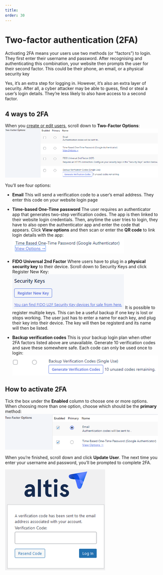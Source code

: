 ```yaml
---
title:
order: 30
---
```


# Two-factor authentication (2FA)

Activating 2FA means your users use two methods (or “factors”) to login. They first enter their username and password. After recognising and authenticating this combination, your website then prompts the user for their second factor. This could be their phone, an email, or a physical security key

Yes, it’s an extra step for logging in. However, it’s also an extra layer of security. After all, a cyber attacker may be able to guess, find or steal a user’s login details. They’re less likely to also have access to a second factor.

## 4 ways to 2FA 

When you [create or edit users](../collaboration-and-users/user-management.md), scroll down to **Two-Factor Options**:
![](../assets/two-factor-image5.png)

You’ll see four options:

-   **Email**
    This will send a verification code to a user’s email address. They enter this code on your website login page

-   **Time-based One-Time password**
    The user requires an authenticator app that generates two-step verification codes. The app is then linked to their website login credentials. Then, anytime the user tries to login, they have to also open the authenticator app and enter the code that appears. Click **View options** and then scan or enter the **QR code** to link login details with the app:
    ![](../assets/two-factor-image3.png)
-   **FIDO Universal 2nd Factor**
    Where users have to plug in a **physical security key** to their device. Scroll down to Security Keys and click Register New Key:
    ![](../assets/two-factor-image2.png)
    It is possible to register multiple keys. This can be a useful backup if one key is lost or stops working. The user just has to enter a name for each key, and plug their key into their device. The key will then be registerd and its name will then be listed.
-   **Backup verification codes**
    This is your backup login plan when other 2FA factors listed above are unavailable. Generate 10 verification codes and save these somewhere safe. Each code can only be used once to login:
    ![](../assets/two-factor-image6.png)

## How to activate 2FA

Tick the box under the **Enabled** column to choose one or more options. When choosing more than one option, choose which should be the **primary** method:
![](../assets/two-factor-image4.png)

When you’re finished, scroll down and click **Update User**. The next time you enter your username and password, you’ll be prompted to complete 2FA. 

![](../assets/two-factor-image1.png)

